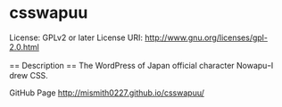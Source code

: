 # csswapuu

License: GPLv2 or later
License URI: http://www.gnu.org/licenses/gpl-2.0.html

== Description ==
The WordPress of Japan official character NowapuｰI drew CSS.

GitHub Page
http://mismith0227.github.io/csswapuu/